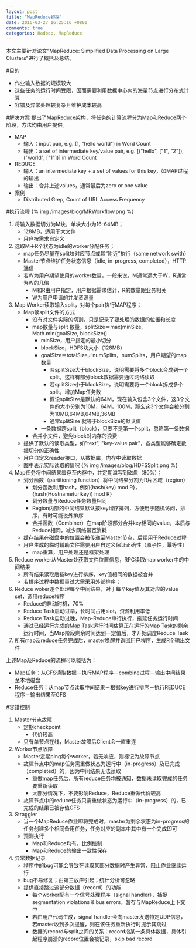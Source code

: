 ```yaml
---
layout: post
title: "MapReduce初探"
date: 2016-03-27 16:25:16 +0800
comments: true
categories: Hadoop, MapReduce
---
```

本文主要针对论文“MapReduce: Simplified Data Processing on Large Clusters”进行了概括及总结。

#目的
- 作业输入数据的规模较大
- 这些任务的运行时间受限，因而需要利用数据中心内的海量节点进行分布式计算
- 容错及异常处理较复杂且维护成本较高

#解决方案
提出了MapReduce架构，将任务的计算流程分为Map和Reduce两个阶段，方法均由用户提供。

- MAP
	- 输入：input pair, e.g. (1, "hello world") in Word Count
	- 输出：a set of intermediate key/value pair, e.g. [("hello", ["1", "2"]), ("world", ["1"])] in Word Count
- REDUCE
	- 输入：an intermediate key + a set of values for this key，如MAP过程的输出
   - 输出：合并上述values，通常最后为zero or one value    
- 案例
   - Distributed Grep, Count of URL Access Frequency
        
#执行流程
{% img /images/blog/MRWorkflow.png %}

1. 将输入数据切分为M块，单块大小为16-64MB；
	- 128MB，适用于大文件
	- 用户按需求自定义
2. 选取M＋R个状态为idle的worker分配任务；
	- map任务尽量在split块对应节点或其“附近”执行（same network swith）
	- Master节点维护任务状态信息（idle, in-progress, completed），HTTP通信
	- 若W为用户期望使用的worker数量，一般来说，M通常远大于W，R通常为W的几倍
		- M和R由用户指定，用户根据需求估计，R的数量跟业务相关
		- W为用户申请的并发资源量
3. Map Worker读取输入split，对每个pair执行MAP程序；
	- Map读split文件的方式
		- 没有对文件实际的切割，只是记录了要处理的数据的位置和长度
		- map数量与split 数量，splitSize＝max(minSize, Math.min(goalSize, blockSize))
			- minSize，用户指定的最小切分
			- blockSize，HDFS块大小（128MB）
			- goalSize＝totalSize／numSplits，numSplits，用户期望的map数量
				- 若splitSize大于blockSize，说明需要将多个block合成到一个split，这样有部分block数据需要通过网络读取
				- 若splitSize小于blockSize，说明需要将一个block拆成多个split，增加Map任务数
				- 假设splitSize是默认的64M，现在输入包含3个文件，这3个文件的大小分别为10M，64M，100M，那么这3个文件会被分割为10MB,64MB,64MB,36MB
				- 通常splitSize 就等于blockSize的默认值
			- 一条数据跨split（block），只要不是第一个split，忽略第一条数据
		- 合并小文件，避免block对内存的浪费
	- 提供了默认的读取类型，如"text", "key-value pair"，各类型能够确定数据切分的正确性
	- 用户自定义reader接口，从数据库，内存中读取数据
	- 图中表示实际读取的情况
	{% img /images/blog/HDFSSplit.png %}
4. Map任务将中间结果缓存至内存中，并定期溢写到磁盘（80%）；
	- 划分函数（partitioning function）将中间结果分割为R片区域（region）
		- 划分函数利用hash，例如{hash(key) mod R}，{hash(Hostname(urlkey)) mod R}
		- 划分数量与Reduce任务数量相同
		- Region内部的中间结果默认按key增序排列，方便用于随机访问，排序，有时可能说外排序
		- 合并函数（Combiner）在map阶段部分合并key相同的value，本质与Reduce相同，减少网络带宽消耗
	- 缓存结果在磁盘中的位置会被传递至Master节点，后续用于Reduce过程
	- 用户生成的临时辅助文件需要用户自定义保证正确性（原子性，幂等性）
		- map重算，用户处理还是框架处理
5. Reduce worker从Master处获取文件位置信息，RPC读取map worker中的中间结果
	- 所有结果读取后按key进行排序，key值相同的数据被合并
	- 若排序过程中数据量过大需采用外部排序；
6. Reduce woker逐个处理每个中间结果，对于每个key值及其对应的value set，调用reduce程序
	- Reduce的启动时机，70%
	- Reduce Task启动过早，长时间占用slot，资源利用率低
	- Reduce Task启动过晚，Map-Reduce串行执行，拖延任务运行时间
	- 通过已经运行完成的Map Task运行时间估算正在运行的Map Task的剩余运行时间，当Map阶段剩余时间达到一定值后，才开始调度Reduce Task
7. 所有map及reduce任务完成后，master唤醒并返回用户程序，生成R个输出文件


上述Map及Reduce的流程可以概括为：

- Map任务：从GFS读取数据－执行MAP程序－combine过程－输出中间结果至本地磁盘
- Reduce任务：从map节点读取中间结果－根据key进行排序－执行REDUCE程序－输出结果至GFS

#容错控制
1. Master节点故障
	- 定期checkpoint
		- 代价较高
	- 只有单节点在线，Master故障后Client会一直重连
2. Worker节点故障
	- Master定期ping每个worker，若无响应，则标记为故障节点
	- 故障节点中的map任务需重做状态为运行中（in-progress）及已完成（completed）的，因为中间结果无法读取
		- 重做map任务后，所有reduce任务均被通知，数据未读取完成的任务要重新读取
		- 大部分情况下，不要影响Reduce，Reduce重做代价较高
	- 故障节点中的reduce任务只需重做状态为运行中（in-progress）的，已完成的结果已被存值GFS
3. Straggler
	- 当一个MapReduce作业即将完成时，master为剩余状态为in-progress的任务创建多个相同备用任务，任务对应的副本中其中有一个完成即可
	- 预测执行
		- Map和Reduce均有，比例控制
		- Map和Reduce的输出一致性保存
4. 异常数据记录
	- 程序中的bug可能会导致在读取某部分数据时产生异常，阻止作业继续运行
	- bug不易修复；由第三放库引起；统计分析可忽略
	- 提供直接跳过这部分数据（record）的功能
		- 每个worker配有一个信号处理程序（signal handler），捕捉segmentation violations & bus errors，暂存与MapReduce上下文中
		- 若由用户代码生成，signal handler会向master发送特定UDP信息，若master收到多次提醒，则在该任务重新执行时提示其跳过
		- 数据的record与split之间的关系：record指某一条具体数据，具体引起程序崩溃的record位置会被记录，skip bad record



